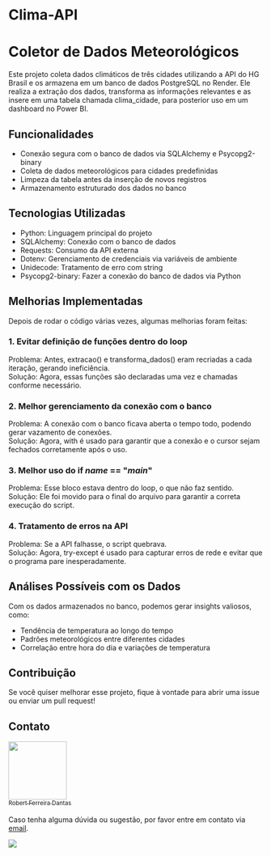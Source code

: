 # Clima-API
# Coletor de Dados Meteorológicos

Este projeto coleta dados climáticos de três cidades utilizando a API do HG Brasil e os armazena em um banco de dados PostgreSQL no Render. Ele realiza a extração dos dados, transforma as informações relevantes e as insere em uma tabela chamada clima_cidade, para posterior uso em um dashboard no Power BI.

## Funcionalidades
- Conexão segura com o banco de dados via SQLAlchemy e Psycopg2-binary
- Coleta de dados meteorológicos para cidades predefinidas
- Limpeza da tabela antes da inserção de novos registros
- Armazenamento estruturado dos dados no banco

## Tecnologias Utilizadas
- Python: Linguagem principal do projeto
- SQLAlchemy: Conexão com o banco de dados
- Requests: Consumo da API externa
- Dotenv: Gerenciamento de credenciais via variáveis de ambiente
- Unidecode: Tratamento de erro com string  
- Psycopg2-binary: Fazer a conexão do banco de dados via Python
                                                                                                                                                                            
   

## Melhorias Implementadas
Depois de rodar o código várias vezes, algumas melhorias foram feitas:

### 1. Evitar definição de funções dentro do loop
Problema: Antes, extracao() e transforma_dados() eram recriadas a cada iteração, gerando ineficiência.  
Solução: Agora, essas funções são declaradas uma vez e chamadas conforme necessário.

### 2. Melhor gerenciamento da conexão com o banco
Problema: A conexão com o banco ficava aberta o tempo todo, podendo gerar vazamento de conexões.  
Solução: Agora, with é usado para garantir que a conexão e o cursor sejam fechados corretamente após o uso.

### 3. Melhor uso do if _name_ == "_main_"
Problema: Esse bloco estava dentro do loop, o que não faz sentido.  
Solução: Ele foi movido para o final do arquivo para garantir a correta execução do script.

### 4. Tratamento de erros na API
Problema: Se a API falhasse, o script quebrava.  
Solução: Agora, try-except é usado para capturar erros de rede e evitar que o programa pare inesperadamente.


## Análises Possíveis com os Dados
Com os dados armazenados no banco, podemos gerar insights valiosos, como:
- Tendência de temperatura ao longo do tempo
- Padrões meteorológicos entre diferentes cidades
- Correlação entre hora do dia e variações de temperatura


## Contribuição
Se você quiser melhorar esse projeto, fique à vontade para abrir uma issue ou enviar um pull request!

## Contato

[<img src="https://avatars.githubusercontent.com/u/107763276?v=4" width=115> <br> <sub>Robert Ferreira Dantas</sub>](https://github.com/RobertFerreiraDantas)  
<br>
Caso tenha alguma dúvida ou sugestão, por favor entre em contato via [email](mailto:robertferreira1198@gmail.com).

<div>
  <a href="https://www.linkedin.com/in/robert-ferreira-b1324329a/" target="_blank">
    <img src="https://img.shields.io/badge/-LinkedIn-%230077B5?style=for-the-badge&logo=linkedin&logoColor=white" target="_blank">
  </a>
</div>
